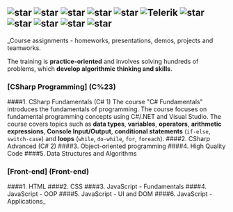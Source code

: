 ## ![star](https://github.com/petyakostova/Telerik-Academy/blob/master/images/star23.jpg)  ![star](https://github.com/petyakostova/Telerik-Academy/blob/master/images/star23.jpg)  ![star](https://github.com/petyakostova/Telerik-Academy/blob/master/images/star23.jpg)  ![star](https://github.com/petyakostova/Telerik-Academy/blob/master/images/star23.jpg)  ![star](https://github.com/petyakostova/Telerik-Academy/blob/master/images/star23.jpg)   ![Telerik](https://github.com/petyakostova/Telerik-Academy/blob/master/images/telerik-academy-logo.jpg)   ![star](https://github.com/petyakostova/Telerik-Academy/blob/master/images/star23.jpg)  ![star](https://github.com/petyakostova/Telerik-Academy/blob/master/images/star23.jpg)  ![star](https://github.com/petyakostova/Telerik-Academy/blob/master/images/star23.jpg)  ![star](https://github.com/petyakostova/Telerik-Academy/blob/master/images/star23.jpg)  ![star](https://github.com/petyakostova/Telerik-Academy/blob/master/images/star23.jpg)

_Course assignments - homeworks, presentations, demos, projects and teamworks.

The training is **practice-oriented** and involves solving hundreds of problems, 
which **develop algorithmic thinking and skills**.

### [CSharp Programming] (C%23)
####1. CSharp Fundamentals (C# 1)
The course "C# Fundamentals" introduces the fundamentals of programming. The course focuses on fundamental programming concepts using C#/.NET and Visual Studio. The course covers topics such as **data types**, **variables**, **operators**, **arithmetic expressions**, **Console Input/Output**, **conditional statements** (`if-else`, `switch-case`) and **loops** (`while`, `do-while`, `for`, `foreach`). 
####2. CSharp Advanced (C# 2)
####3. Object-oriented programming
####4. High Quality Code
####5. Data Structures and Algorithms

### [Front-end] (Front-end)
####1. HTML
####2. CSS
####3. JavaScript - Fundamentals
####4. JavaScript - OOP
####5. JavaScript - UI and DOM
####6. JavaScript - Applications_
